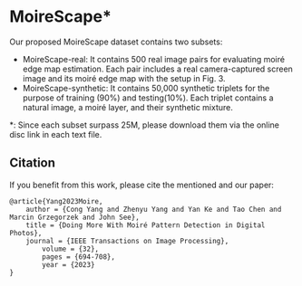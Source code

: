 # MoireScape*

Our proposed MoireScape dataset contains two subsets:
 - MoireScape-real: It contains 500 real image pairs for evaluating moiré edge map estimation. Each pair includes a real camera-captured screen image and its moiré edge map with the setup in Fig. 3. 
 - MoireScape-synthetic: It contains 50,000 synthetic triplets for the purpose of training (90%) and testing(10%). Each triplet contains a natural image, a moiré layer, and their synthetic mixture.

*: Since each subset surpass 25M, please download them via the online disc link in each text file. 
 
## Citation

If you benefit from this work, please cite the mentioned and our paper:

	@article{Yang2023Moire,
		author = {Cong Yang and Zhenyu Yang and Yan Ke and Tao Chen and Marcin Grzegorzek and John See},
		title = {Doing More With Moiré Pattern Detection in Digital Photos},
		journal = {IEEE Transactions on Image Processing},
            volume = {32},
            pages = {694-708},
            year = {2023}
	}


